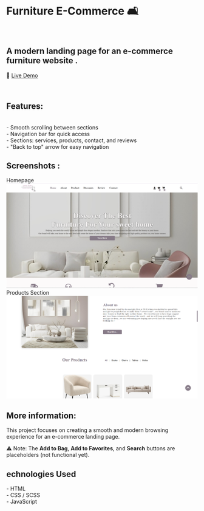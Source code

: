 # Furniture E-Commerce 🛋️


<br>
<h2> A modern landing page for an e-commerce furniture website .</h2>

📌 [Live Demo](https://ghaliah1.github.io/furniture-E-commerce/)  

<BR>
<h2> Features:</h2>
<br>
- Smooth scrolling between sections  <br>
- Navigation bar for quick access  <br>
- Sections: services, products, contact, and reviews  <br>
- "Back to top" arrow for easy navigation  <br>
<h2> Screenshots :</h2>
Homepage <br>
<img src="./imgs/Screenshot1.png"><br>
Products Section <br>
<img src="./imgs/Screenshot2.png"><br>
<h2> More information:</h2>
This project focuses on creating a smooth and modern browsing experience for an e-commerce landing page.  

⚠️ Note: The **Add to Bag**, **Add to Favorites**, and **Search** buttons are placeholders (not functional yet).  <br>

<h2> echnologies Used</h2>
- HTML  <br>
- CSS / SCSS   <br>
- JavaScript  <br>
